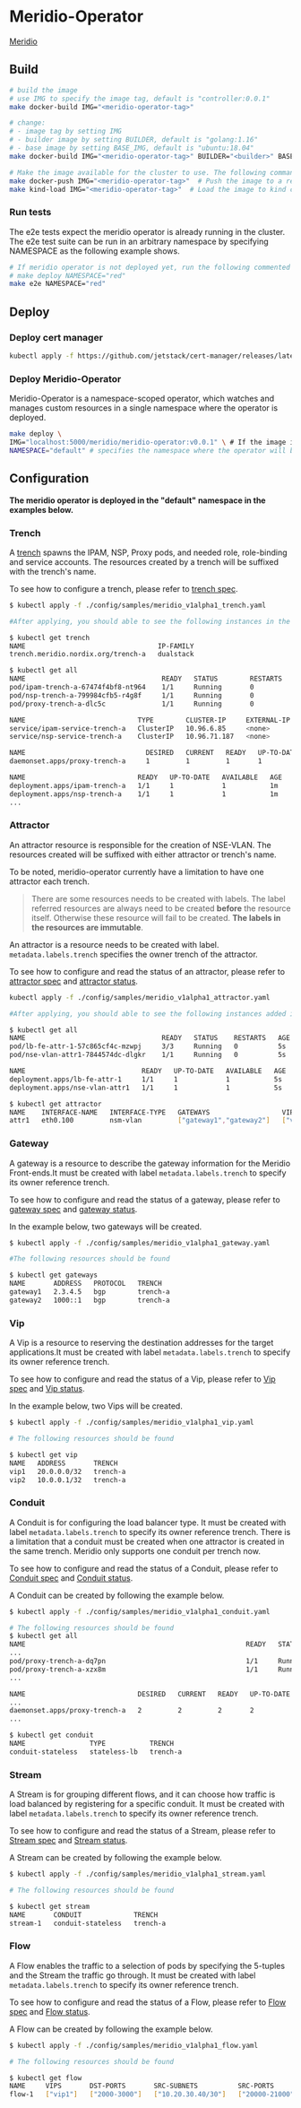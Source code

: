 # Meridio-Operator

[Meridio](https://github.com/Nordix/Meridio)

## Build

```bash
# build the image
# use IMG to specify the image tag, default is "controller:0.0.1"
make docker-build IMG="<meridio-operator-tag>"

# change:
# - image tag by setting IMG
# - builder image by setting BUILDER, default is "golang:1.16"
# - base image by setting BASE_IMG, default is "ubuntu:18.04"
make docker-build IMG="<meridio-operator-tag>" BUILDER="<builder>" BASE_IMG="<base-image>"

# Make the image available for the cluster to use. The following commands are alternative
make docker-push IMG="<meridio-operator-tag>"  # Push the image to a registry
make kind-load IMG="<meridio-operator-tag>"  # Load the image to kind cluster
```

### Run tests

The e2e tests expect the meridio operator is already running in the cluster.
The e2e test suite can be run in an arbitrary namespace by specifying NAMESPACE
as the following example shows.

```bash
# If meridio operator is not deployed yet, run the following commented command first:
# make deploy NAMESPACE="red"
make e2e NAMESPACE="red"
```

## Deploy

### Deploy cert manager

```bash
kubectl apply -f https://github.com/jetstack/cert-manager/releases/latest/download/cert-manager.yaml
```

### Deploy Meridio-Operator

Meridio-Operator is a namespace-scoped operator, which watches and manages custom resources in a single namespace where the operator is deployed.

```bash
make deploy \
IMG="localhost:5000/meridio/meridio-operator:v0.0.1" \ # If the image is built with a specific tag
NAMESPACE="default" # specifies the namespace where the operator will be deployed, "meridio-operator-system" is used by default
```

## Configuration

**The meridio operator is deployed in the "default" namespace in the examples below.**

### Trench

A [trench](https://github.com/Nordix/Meridio-Operator/blob/master/config/samples/meridio_v1alpha1_trench.yaml) spawns the IPAM, NSP, Proxy pods, and needed role, role-binding and service accounts. The resources created by a trench will be suffixed with the trench's name.

To see how to configure a trench, please refer to [trench spec](https://pkg.go.dev/github.com/nordix/meridio-operator/api/v1alpha1#TrenchSpec).

```bash
$ kubectl apply -f ./config/samples/meridio_v1alpha1_trench.yaml

#After applying, you should able to see the following instances in the cluster

$ kubectl get trench
NAME                                 IP-FAMILY
trench.meridio.nordix.org/trench-a   dualstack

$ kubectl get all
NAME                                  READY   STATUS        RESTARTS   AGE
pod/ipam-trench-a-67474f4bf8-nt964    1/1     Running       0          1m
pod/nsp-trench-a-799984cfb5-r4g8f     1/1     Running       0          1m
pod/proxy-trench-a-dlc5c              1/1     Running       0          1m

NAME                            TYPE        CLUSTER-IP     EXTERNAL-IP   PORT(S)    AGE
service/ipam-service-trench-a   ClusterIP   10.96.6.85     <none>        7777/TCP   1m
service/nsp-service-trench-a    ClusterIP   10.96.71.187   <none>        7778/TCP   1m

NAME                              DESIRED   CURRENT   READY   UP-TO-DATE   AVAILABLE   NODE SELECTOR   AGE
daemonset.apps/proxy-trench-a     1         1         1       1            1           <none>          1m

NAME                            READY   UP-TO-DATE   AVAILABLE   AGE
deployment.apps/ipam-trench-a   1/1     1            1           1m
deployment.apps/nsp-trench-a    1/1     1            1           1m
...
```

### Attractor

An attractor resource is responsible for the creation of NSE-VLAN. The resources created will be suffixed with either attractor or trench's name.

To be noted, meridio-operator currently have a limitation to have one attractor each trench.

> There are some resources needs to be created with labels. The label referred resources are always need to be created **before** the resource itself. Otherwise these resource will fail to be created.
> **The labels in the resources are immutable**.

An attractor is a resource needs to be created with label. `metadata.labels.trench` specifies the owner trench of the attractor.

To see how to configure and read the status of an attractor, please refer to [attractor spec](https://pkg.go.dev/github.com/nordix/meridio-operator/api/v1alpha1#AttractorSpec) and [attractor status](https://pkg.go.dev/github.com/nordix/meridio-operator/api/v1alpha1#AttractorStatus).

```bash
kubectl apply -f ./config/samples/meridio_v1alpha1_attractor.yaml

#After applying, you should able to see the following instances added in the cluster

$ kubectl get all
NAME                                  READY   STATUS    RESTARTS   AGE
pod/lb-fe-attr-1-57c865cf4c-mzwpj     3/3     Running   0          5s
pod/nse-vlan-attr1-7844574dc-dlgkr    1/1     Running   0          5s

NAME                             READY   UP-TO-DATE   AVAILABLE   AGE
deployment.apps/lb-fe-attr-1     1/1     1            1           5s
deployment.apps/nse-vlan-attr1   1/1     1            1           5s

$ kubectl get attractor
NAME    INTERFACE-NAME   INTERFACE-TYPE   GATEWAYS                  VIPS              COMPOSITES              REPLICAS   TRENCH
attr1   eth0.100         nsm-vlan         ["gateway1","gateway2"]   ["vip1","vip2"]   ["conduit-stateless"]   1          trench-a
```

### Gateway

A gateway is a resource to describe the gateway information for the Meridio Front-ends.It must be created with label `metadata.labels.trench` to specify its owner reference trench.

To see how to configure and read the status of a gateway, please refer to [gateway spec](https://pkg.go.dev/github.com/nordix/meridio-operator/api/v1alpha1#GatewaySpec) and [gateway status](https://pkg.go.dev/github.com/nordix/meridio-operator/api/v1alpha1#GatewayStatus).

In the example below, two gateways will be created.

```bash
$ kubectl apply -f ./config/samples/meridio_v1alpha1_gateway.yaml

#The following resources should be found

$ kubectl get gateways
NAME       ADDRESS   PROTOCOL   TRENCH
gateway1   2.3.4.5   bgp        trench-a
gateway2   1000::1   bgp        trench-a
```

### Vip

A Vip is a resource to reserving the destination addresses for the target applications.It must be created with label `metadata.labels.trench` to specify its owner reference trench.

To see how to configure and read the status of a Vip, please refer to [Vip spec](https://pkg.go.dev/github.com/nordix/meridio-operator/api/v1alpha1#VipSpec) and [Vip status](https://pkg.go.dev/github.com/nordix/meridio-operator/api/v1alpha1#VipStatus).

In the example below, two Vips will be created.

```bash
$ kubectl apply -f ./config/samples/meridio_v1alpha1_vip.yaml

# The following resources should be found

$ kubectl get vip
NAME   ADDRESS       TRENCH
vip1   20.0.0.0/32   trench-a
vip2   10.0.0.1/32   trench-a
```

### Conduit

A Conduit is for configuring the load balancer type. It must be created with label `metadata.labels.trench` to specify its owner reference trench.
There is a limitation that a conduit must be created when one attractor is created in the same trench. Meridio only supports one conduit per trench now.

To see how to configure and read the status of a Conduit, please refer to [Conduit spec](https://pkg.go.dev/github.com/nordix/meridio-operator/api/v1alpha1#ConduitSpec) and [Conduit status](https://pkg.go.dev/github.com/nordix/meridio-operator/api/v1alpha1#ConduitStatus).

A Conduit can be created by following the example below.

```bash
$ kubectl apply -f ./config/samples/meridio_v1alpha1_conduit.yaml

# The following resources should be found
$ kubectl get all
NAME                                                       READY   STATUS    RESTARTS   AGE
...
pod/proxy-trench-a-dq7pn                                   1/1     Running   0          22m
pod/proxy-trench-a-xzx8m                                   1/1     Running   0          22m
...

NAME                            DESIRED   CURRENT   READY   UP-TO-DATE   AVAILABLE   NODE SELECTOR   AGE
...
daemonset.apps/proxy-trench-a   2         2         2       2            2           <none>          22m
...

$ kubectl get conduit
NAME                TYPE           TRENCH
conduit-stateless   stateless-lb   trench-a
```

### Stream

A Stream is for grouping different flows, and it can choose how traffic is load balanced by registering for a specific conduit. It must be created with label `metadata.labels.trench` to specify its owner reference trench.

To see how to configure and read the status of a Stream, please refer to [Stream spec](https://pkg.go.dev/github.com/nordix/meridio-operator/api/v1alpha1#StreamSpec) and [Stream status](https://pkg.go.dev/github.com/nordix/meridio-operator/api/v1alpha1#StreamStatus).

A Stream can be created by following the example below.

```bash
$ kubectl apply -f ./config/samples/meridio_v1alpha1_stream.yaml

# The following resources should be found

$ kubectl get stream
NAME       CONDUIT             TRENCH
stream-1   conduit-stateless   trench-a
```

### Flow

A Flow enables the traffic to a selection of pods by specifying the 5-tuples and the Stream the traffic go through. It must be created with label `metadata.labels.trench` to specify its owner reference trench.

To see how to configure and read the status of a Flow, please refer to [Flow spec](https://pkg.go.dev/github.com/nordix/meridio-operator/api/v1alpha1#FlowSpec) and [Flow status](https://pkg.go.dev/github.com/nordix/meridio-operator/api/v1alpha1#FlowStatus).

A Flow can be created by following the example below.

```bash
$ kubectl apply -f ./config/samples/meridio_v1alpha1_flow.yaml

# The following resources should be found

$ kubectl get flow
NAME     VIPS       DST-PORTS       SRC-SUBNETS          SRC-PORTS         PROTOCOLS   STREAM     TRENCH
flow-1   ["vip1"]   ["2000-3000"]   ["10.20.30.40/30"]   ["20000-21000"]   ["tcp"]     stream-1   trench-a
```
